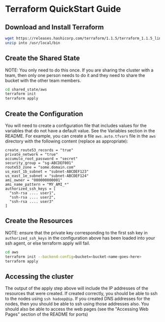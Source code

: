 <!--

    Licensed to the Apache Software Foundation (ASF) under one
    or more contributor license agreements.  See the NOTICE file
    distributed with this work for additional information
    regarding copyright ownership.  The ASF licenses this file
    to you under the Apache License, Version 2.0 (the
    "License"); you may not use this file except in compliance
    with the License.  You may obtain a copy of the License at

      https://www.apache.org/licenses/LICENSE-2.0

    Unless required by applicable law or agreed to in writing,
    software distributed under the License is distributed on an
    "AS IS" BASIS, WITHOUT WARRANTIES OR CONDITIONS OF ANY
    KIND, either express or implied.  See the License for the
    specific language governing permissions and limitations
    under the License.

-->

# Terraform QuickStart Guide

## Download and Install Terraform

```sh
wget https://releases.hashicorp.com/terraform/1.1.5/terraform_1.1.5_linux_amd64.zip
unzip into /usr/local/bin
```

## Create the Shared State

NOTE: You only need to do this once. If you are sharing the cluster with a
team, then only one person needs to do it and they need to share the bucket
with the other team members.

```sh
cd shared_state/aws
terraform init
terraform apply
```

## Create the Configuration

You will need to create a configuration file that includes values for the
variables that do not have a default value. See the Variables section in
the README. For example, you can create a file `aws.auto.tfvars` file in
the `aws` directory with the following content (replace as appropriate):

```hcl
create_route53_records = "true"
private_network = "true"
accumulo_root_password = "secret"
security_group = "sg-ABCDEF001"
route53_zone = "some.domain.com"
us_east_1b_subnet = "subnet-ABCDEF123"
us_east_1e_subnet = "subnet-ABCDEF124"
ami_owner = "000000000001"
ami_name_pattern = "MY_AMI_*"
authorized_ssh_keys = [
  "ssh-rsa .... user1",
  "ssh-rsa .... user2",
  "ssh-rsa .... user3"
]
```

## Create the Resources

NOTE: ensure that the private key corresponding to the first ssh key in
`authorized_ssh_keys` in the configuration above has been loaded into your
ssh agent, or else terraform apply will fail.

```sh
cd aws
terraform init --backend-config=bucket=<bucket-name-goes-here>
terraform apply
```

## Accessing the cluster

The output of the apply step above will include the IP addresses of the
resources that were created. If created correctly, you should be able to
ssh to the nodes using `ssh hadoop@ip`. If you created DNS addresses for
the nodes, then you should be able to ssh using those addresses also. You
should also be able to access the web pages (see the "Accessing Web
Pages" section of the README for ports)

